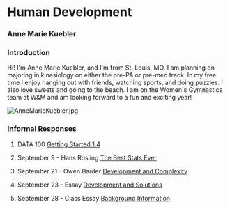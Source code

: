 # Human Development

### Anne Marie Kuebler 
### Introduction

Hi! I'm Anne Marie Kuebler, and I'm from St. Louis, MO. I am planning on majoring in kinesiology on either the pre-PA or pre-med track. In my free time I enjoy hanging out with friends, watching sports, and doing puzzles. I also love sweets and going to the beach. I am on the Women's Gymnastics team at W&M and am looking forward to a fun and exciting year! 

![AnneMarieKuebler.jpg](AnneMarieKuebler.jpg)

### Informal Responses
1. DATA 100 [Getting Started 1.4](gettingstarted.md)

2. September 9 - Hans Rosling [The Best Stats Ever](rosling.md)

3. September 21 - Owen Barder [Development and Complexity](barder.md)

4. September 23 - Essay [Development and Solutions](informalessay.md)

5. September 28 - Class Essay [Background Information](background.md)
